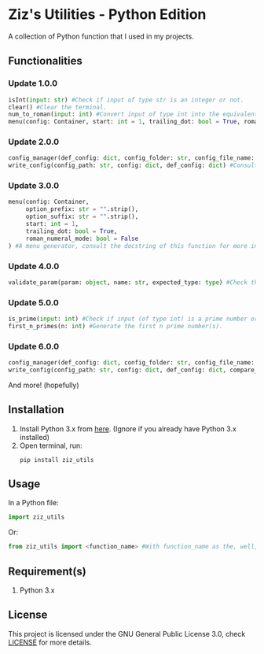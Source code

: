 # Ziz's Utilities - Python Edition

A collection of Python function that I used in my projects.

## Functionalities
### Update 1.0.0
```python
isInt(input: str) #Check if input of type str is an integer or not.
clear() #Clear the terminal.
num_to_roman(input: int) #Convert input of type int into the equivalent in Roman numerals.
menu(config: Container, start: int = 1, trailing_dot: bool = True, roman_numeral_mode: bool = False) #A menu generator, consult the docstring of this function for more information. This is the pre-3.0.0 version
```

### Update 2.0.0
```py
config_manager(def_config: dict, config_folder: str, config_file_name: str) #Consult the docstring of this function.
write_config(config_path: str, config: dict, def_config: dict) #Consult the docstring of this function.
```
### Update 3.0.0
```py
menu(config: Container,
     option_prefix: str = "".strip(),
     option_suffix: str = "".strip(),
     start: int = 1,
     trailing_dot: bool = True,
     roman_numeral_mode: bool = False
) #A menu generator, consult the docstring of this function for more information. This is the 3.0.0 version
```
### Update 4.0.0
```py
validate_param(param: object, name: str, expected_type: type) #Check the type of param and throw an error if not match the expected_type.
```
### Update 5.0.0
```py
is_prime(input: int) #Check if input (of type int) is a prime number or not.
first_n_primes(n: int) #Generate the first n prime number(s).
```
### Update 6.0.0
```py
config_manager(def_config: dict, config_folder: str, config_file_name: str, compare_keys: bool = True) #Consult the docstring of this function.
write_config(config_path: str, config: dict, def_config: dict, compare_keys: bool = True) #Consult the docstring of this function.
```
And more! (hopefully)

## Installation
<ol type="1">
    <li>
        Install Python 3.x from <a href="https://www.python.org/downloads/" target="_blank">here</a>. (Ignore if you already have Python 3.x installed)
    </li>
    <li>
    Open terminal, run:
    
```shell
pip install ziz_utils
```
</li>
</ol>

## Usage
In a Python file:
```python
import ziz_utils
```
Or:
```python
from ziz_utils import <function_name> #With function_name as the, well, function name.
```

## Requirement(s)
1. Python 3.x

## License
This project is licensed under the GNU General Public License 3.0, check [LICENSE](LICENSE) for more details.